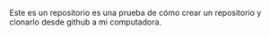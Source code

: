 Este es un repositorio es una prueba de cómo crear un repositorio y clonarlo desde github a mi computadora.
